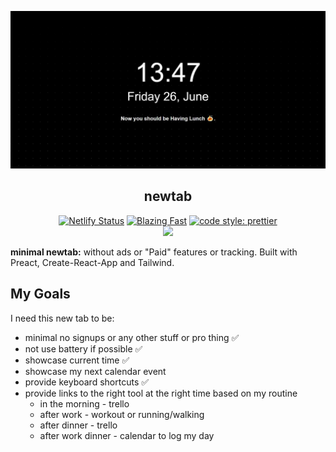 ![](public/img/cover.jpg)

<h2 align="center"> newtab </h2>

<p align="center">
  <a href="https://app.netlify.com/sites/anewtab/deploys">
    <img alt="Netlify Status" src="https://api.netlify.com/api/v1/badges/7737f3e9-a43a-43bd-96eb-c4762a066a01/deploy-status"></a>
  <a href="https://twitter.com/RiccardoGiorato/status/1276029319274467333">
    <img alt="Blazing Fast" src="https://img.shields.io/badge/speed-blazing%20%F0%9F%94%A5-brightgreen.svg?style=flat-square"></a>
  <a href="#badge">
    <img alt="code style: prettier" src="https://img.shields.io/badge/code_style-prettier-ff69b4.svg?style=flat-square"></a>
  <br/>
  <a href="https://twitter.com/riccardogiorato">
    <img src="https://img.shields.io/twitter/follow/riccardogiorato.svg?label=follow+@riccardogiorato"></a>
</p>

**minimal newtab:** without ads or "Paid" features or tracking.
Built with Preact, Create-React-App and Tailwind.

## My Goals

I need this new tab to be:

- minimal no signups or any other stuff or pro thing ✅
- not use battery if possible ✅
- showcase current time ✅
- showcase my next calendar event
- provide keyboard shortcuts ✅
- provide links to the right tool at the right time based on my routine
  - in the morning - trello
  - after work - workout or running/walking
  - after dinner - trello
  - after work dinner - calendar to log my day
